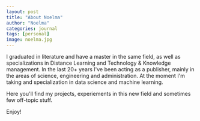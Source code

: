```yaml
---
layout: post
title: "About Noelma"
author: "Noelma"
categories: journal
tags: [personal]
image: noelma.jpg
---
```


I graduated in literature and have a master in the same field, as well as specializations in Distance Learning and Technology & Knowledge management. In the last 20+ years I've been acting as a publisher, mainly in the areas of science, engineering and administration. At the moment I'm taking and specialization in data science and machine learning.

Here you'll find my projects, experiements in this new field and sometimes few off-topic stuff.

Enjoy!
